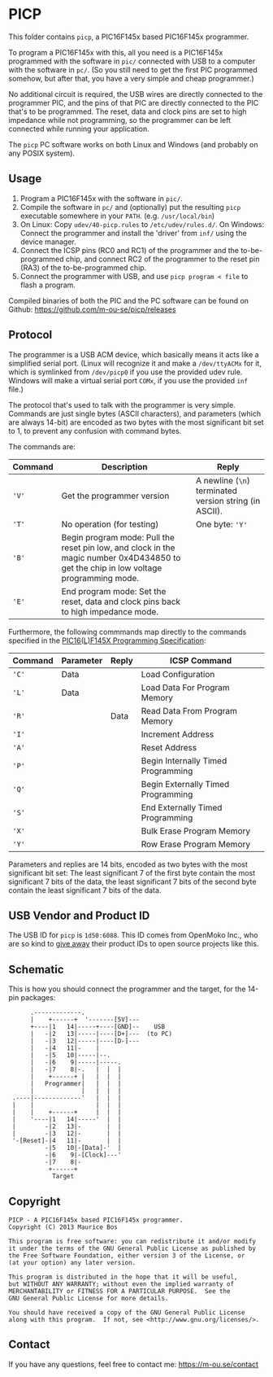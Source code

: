 PICP
====

This folder contains `picp`, a PIC16F145x based PIC16F145x programmer.

To program a PIC16F145x with this, all you need is a PIC16F145x programmed
with the software in `pic/` connected with USB to a computer with the
software in `pc/`. (So you still need to get the first PIC programmed
somehow, but after that, you have a very simple and cheap programmer.)

No additional circuit is required, the USB wires are directly connected to the
programmer PIC, and the pins of that PIC are directly connected to the PIC
that's to be programmed.
The reset, data and clock pins are set to high impedance while not programming,
so the programmer can be left connected while running your application.

The `picp` PC software works on both Linux and Windows (and probably on
any POSIX system).

Usage
-----

1. Program a PIC16F145x with the software in `pic/`.
2. Compile the software in `pc/` and
   (optionally) put the resulting `picp` executable somewhere in your `PATH`.
   (e.g. `/usr/local/bin`)
3. On Linux: Copy `udev/40-picp.rules` to `/etc/udev/rules.d/`.
   On Windows: Connect the programmer and install the 'driver' from `inf/` using the device manager.
4. Connect the ICSP pins (RC0 and RC1) of the programmer and the
   to-be-programmed chip, and connect RC2 of the programmer to the reset pin
   (RA3) of the to-be-programmed chip.
5. Connect the programmer with USB, and use `picp program < file` to
   flash a program.

Compiled binaries of both the PIC and the PC software can be found on Github: https://github.com/m-ou-se/picp/releases

Protocol
--------

The programmer is a USB ACM device, which basically means it acts like a
simplified serial port. (Linux will recognize it and make a `/dev/ttyACMx` for it,
which is symlinked from `/dev/picp0` if you use the provided udev rule.
Windows will make a virtual serial port `COMx`, if you use the provided `inf` file.)

The protocol that's used to talk with the programmer is very simple.
Commands are just single bytes (ASCII characters),
and parameters (which are always 14-bit) are encoded as two bytes with the most
significant bit set to 1, to prevent any confusion with command bytes.

The commands are:

| Command | Description | Reply
|---------|-------------|-------
| `'V'`   | Get the programmer version | A newline (`\n`) terminated version string (in ASCII).
| `'T'`   | No operation (for testing) | One byte: `'Y'`
| `'B'`   | Begin program mode: Pull the reset pin low, and clock in the magic number 0x4D434850 to get the chip in low voltage programming mode.
| `'E'`   | End program mode: Set the reset, data and clock pins back to high impedance mode.

Furthermore, the following commmands map directly to the commands specified in the
[PIC16(L)F145X Programming Specification](http://ww1.microchip.com/downloads/en/DeviceDoc/41620C.pdf):

| Command | Parameter | Reply | ICSP Command
|---------|-----------|-------|--------------
| `'C'`   | Data      |       | Load Configuration
| `'L'`   | Data      |       | Load Data For Program Memory
| `'R'`   |           | Data  | Read Data From Program Memory
| `'I'`   |           |       | Increment Address
| `'A'`   |           |       | Reset Address
| `'P'`   |           |       | Begin Internally Timed Programming
| `'Q'`   |           |       | Begin Externally Timed Programming
| `'S'`   |           |       | End Externally Timed Programming
| `'X'`   |           |       | Bulk Erase Program Memory
| `'Y'`   |           |       | Row Erase Program Memory

Parameters and replies are 14 bits, encoded as two bytes with the most significant bit set:
The least significant 7 of the first byte contain the most significant 7 bits of the data,
the least significant 7 bits of the second byte contain the least significant 7 bits of the data.

USB Vendor and Product ID
-------------------------

The USB ID for `picp` is `1d50:6088`.
This ID comes from OpenMoko Inc., who are so kind to
[give away](http://wiki.openmoko.org/wiki/USB_Product_IDs)
their product IDs to open source projects like this.

Schematic
---------

This is how you should connect the programmer and the target, for the 14-pin packages:

          .-------------.
          |    +------+  '-------[5V]---
          +----|1   14|-----+----[GND]--    USB
          |   -|2   13|-----|----[D+]---  (to PC)
          |   -|3   12|-----|----[D-]---
          |   -|4   11|-    |
          |   -|5   10|-----|--.
          |   -|6    9|-----|-----.
          |   -|7    8|-.   |  |  |
          |    +------+ |   |  |  |
          |   Programmer|   |  |  |
          |             |   |  |  |
     .----|-------------'   |  |  |
     |    |                 |  |  |
     |    |    +------+     |  |  |
     |    '----|1   14|-----'  |  |
     |        -|2   13|-       |  |
     |        -|3   12|-       |  |
     '-[Reset]-|4   11|-       |  |
              -|5   10|-[Data]-'  |
              -|6    9|-[Clock]---'
              -|7    8|-
               +------+
                Target

Copyright
---------

    PICP - A PIC16F145x based PIC16F145x programmer.
    Copyright (C) 2013 Maurice Bos

    This program is free software: you can redistribute it and/or modify
    it under the terms of the GNU General Public License as published by
    the Free Software Foundation, either version 3 of the License, or
    (at your option) any later version.

    This program is distributed in the hope that it will be useful,
    but WITHOUT ANY WARRANTY; without even the implied warranty of
    MERCHANTABILITY or FITNESS FOR A PARTICULAR PURPOSE.  See the
    GNU General Public License for more details.

    You should have received a copy of the GNU General Public License
    along with this program.  If not, see <http://www.gnu.org/licenses/>.

Contact
-------

If you have any questions, feel free to contact me: https://m-ou.se/contact
